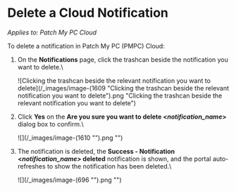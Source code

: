 # Delete a Cloud Notification

_Applies to: Patch My PC Cloud_

To delete a notification in Patch My PC (PMPC) Cloud:

1.  On the **Notifications** page, click the trashcan beside the notification you want to delete.\


    ![Clicking the trashcan beside the relevant notification you want to delete](/_images/image-(1609 "Clicking the trashcan beside the relevant notification you want to delete").png "Clicking the trashcan beside the relevant notification you want to delete")
2.  Click **Yes** on the **Are you sure you want to delete <**_**notification\_name**_**>** dialog box to confirm.\


    ![](/_images/image-(1610 "").png "")
3.  The notification is deleted, the **Success - Notification <**_**notification\_name>**_**&#x20;deleted** notification is shown, and the portal auto-refreshes to show the notification has been deleted.\


    ![](/_images/image-(696 "").png "")
